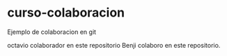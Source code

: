 # curso-colaboracion

Ejemplo de colaboracion en git

octavio colaborador en este repositorio
Benji colaboro en este repositorio.
